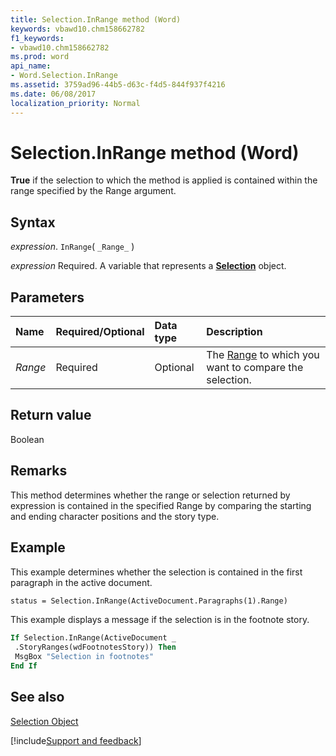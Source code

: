 ```yaml
---
title: Selection.InRange method (Word)
keywords: vbawd10.chm158662782
f1_keywords:
- vbawd10.chm158662782
ms.prod: word
api_name:
- Word.Selection.InRange
ms.assetid: 3759ad96-44b5-d63c-f4d5-844f937f4216
ms.date: 06/08/2017
localization_priority: Normal
---
```



# Selection.InRange method (Word)

 **True** if the selection to which the method is applied is contained within the range specified by the Range argument.


## Syntax

_expression_. `InRange`( `_Range_` )

_expression_ Required. A variable that represents a **[Selection](Word.Selection.md)** object.


## Parameters



|Name|Required/Optional|Data type|Description|
|:-----|:-----|:-----|:-----|
| _Range_|Required|Optional|The [Range](Word.Range.md) to which you want to compare the selection.|

## Return value

Boolean


## Remarks

This method determines whether the range or selection returned by expression is contained in the specified Range by comparing the starting and ending character positions and the story type.


## Example

This example determines whether the selection is contained in the first paragraph in the active document.


```vb
status = Selection.InRange(ActiveDocument.Paragraphs(1).Range)
```

This example displays a message if the selection is in the footnote story.




```vb
If Selection.InRange(ActiveDocument _ 
 .StoryRanges(wdFootnotesStory)) Then 
 MsgBox "Selection in footnotes" 
End If
```


## See also


[Selection Object](Word.Selection.md)

[!include[Support and feedback](~/includes/feedback-boilerplate.md)]